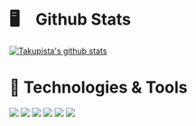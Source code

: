 # 🖥　Github Stats
[![Takupista's github stats](https://github-readme-stats.vercel.app/api?username=takupista)](https://github.com/anuraghazra/github-readme-stats)

# 🔧 Technologies & Tools
![](https://img.shields.io/badge/OS-Mac-informational?style=flat&logo=apple&logoColor=white&color=2bbc8a)
![](https://img.shields.io/badge/Editor-VS_Code-informational?style=flat&logo=visual-studio-code&logoColor=white&color=2bbc8a)
![](https://img.shields.io/badge/Code-Python-informational?style=flat&logo=python&logoColor=white&color=2bbc8a)
![](https://img.shields.io/badge/Code-Kotlin-informational?style=flat&logo=kotlin&logoColor=white&color=2bbc8a)
![](https://img.shields.io/badge/Tool-Github-informational?style=flat&logo=Github&logoColor=white&color=2bbc8a)
![](https://img.shields.io/badge/Tool-git-informational?style=flat&logo=Git&logoColor=white&color=2bbc8a)
